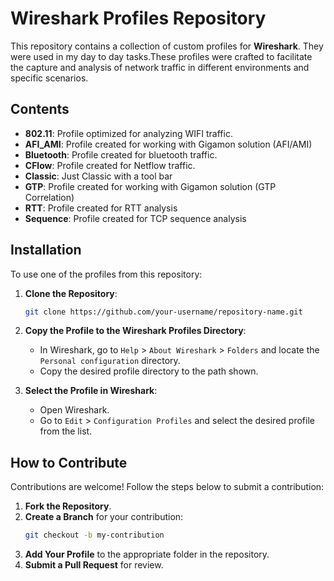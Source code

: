 # Wireshark Profiles Repository

This repository contains a collection of custom profiles for **Wireshark**. They were used in my day to day tasks.These profiles were crafted to facilitate the capture and analysis of network traffic in different environments and specific scenarios.

## Contents


- **802.11**: Profile optimized for analyzing WIFI traffic.
- **AFI_AMI**: Profile created for working with Gigamon solution (AFI/AMI)
- **Bluetooth**: Profile created for bluetooth traffic.
- **CFlow**: Profile created for Netflow traffic.
- **Classic**: Just Classic with a tool bar
- **GTP**: Profile created for working with Gigamon solution (GTP Correlation)
- **RTT**: Profile created for RTT analysis
- **Sequence**: Profile created for TCP sequence analysis


## Installation

To use one of the profiles from this repository:

1. **Clone the Repository**:
    ```bash
    git clone https://github.com/your-username/repository-name.git
    ```

2. **Copy the Profile to the Wireshark Profiles Directory**:
   - In Wireshark, go to `Help` > `About Wireshark` > `Folders` and locate the `Personal configuration` directory.
   - Copy the desired profile directory to the path shown.

3. **Select the Profile in Wireshark**:
   - Open Wireshark.
   - Go to `Edit` > `Configuration Profiles` and select the desired profile from the list.

## How to Contribute

Contributions are welcome! Follow the steps below to submit a contribution:

1. **Fork the Repository**.
2. **Create a Branch** for your contribution:
    ```bash
    git checkout -b my-contribution
    ```
3. **Add Your Profile** to the appropriate folder in the repository.
4. **Submit a Pull Request** for review.


